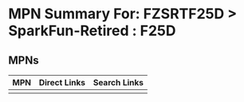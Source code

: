 



# MPN Summary For: FZSRTF25D > SparkFun-Retired : F25D

## MPNs
  

|MPN|Direct Links|Search Links|
| :--- | :--- | :--- |
||||
